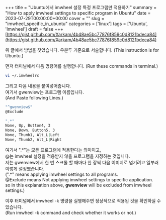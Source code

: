 +++
title = "Ubuntu에서 imwheel 설정 특정 프로그램만 적용하기"
summary = "How to apply imwheel settings to specific program in Ubuntu"
date = 2023-07-29T00:00:00+00:00
cover = ""
slug = "imwheel_specific_in_ubuntu"
categories = ['linux']
tags = ['Ubuntu', 'Imwheel']
draft = false
+++
[https://gist.github.com/Xarkam/4b48ae5bc77876f859c0d8121bdeca84](https://gist.github.com/Xarkam/4b48ae5bc77876f859c0d8121bdeca84)

위 글에서 방법을 찾았습니다. 우분투 기준으로 서술합니다.
(This instruction is for Ubuntu.)

먼저 터미널에서 다음 명령어를 실행합니다.
(Run these commands in terminal.)

```bash
vi ~/.imwheelrc
```

그리고 다음 내용을 붙여넣어줍니다.  
여기서 gwenview는 프로그램 이름입니다.  
(And Paste following Lines.)

```bash
"^gwenview$"  
@Exclude
  
".*"  
None, Up, Button4, 3  
None, Down, Button5, 3  
None, Thumb1, Alt_L|Left  
None, Thumb2, Alt_L|Right
```

여기서 ".\*"는 모든 프로그램에 적용한다는 의미이고,  
@는 imwheel 설정을 적용받지 않을 프로그램을 지정하는 것입니다.  
저는 gwenview에서 한 번 스크롤 할 때마다 한 장씩 다음 이미지로 넘기려고 일부러 이렇게 설정했습니다.  
(".\*" means applying imwheel settings to all programs.  
@Exclude means Not applying imwheel settings to specific application.  
so in this explanation above, **gwenview** will be excluded from imwheel settings.)  

이후 터미널에서 imwheel -k 명령을 실행해주면 정상적으로 적용된 것을 확인하실 수 있습니다.  
(Run imwheel -k command and check whether it works or not.)